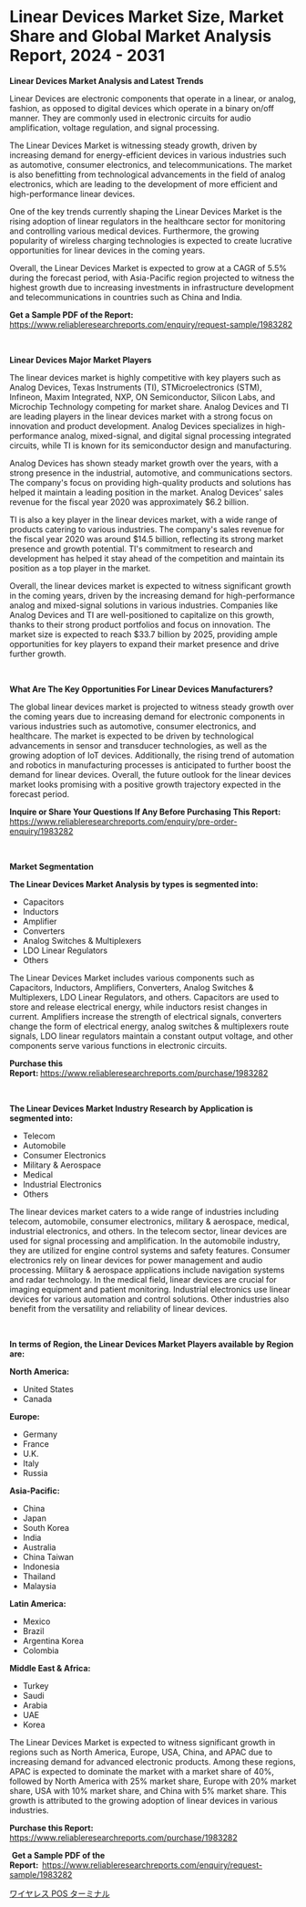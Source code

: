 <p><h1>Linear Devices Market Size, Market Share and Global Market Analysis Report, 2024 - 2031</h1></p><p><strong>Linear Devices Market Analysis and Latest Trends</strong></p>
<p><p>Linear Devices are electronic components that operate in a linear, or analog, fashion, as opposed to digital devices which operate in a binary on/off manner. They are commonly used in electronic circuits for audio amplification, voltage regulation, and signal processing. </p><p>The Linear Devices Market is witnessing steady growth, driven by increasing demand for energy-efficient devices in various industries such as automotive, consumer electronics, and telecommunications. The market is also benefitting from technological advancements in the field of analog electronics, which are leading to the development of more efficient and high-performance linear devices.</p><p>One of the key trends currently shaping the Linear Devices Market is the rising adoption of linear regulators in the healthcare sector for monitoring and controlling various medical devices. Furthermore, the growing popularity of wireless charging technologies is expected to create lucrative opportunities for linear devices in the coming years.</p><p>Overall, the Linear Devices Market is expected to grow at a CAGR of 5.5% during the forecast period, with Asia-Pacific region projected to witness the highest growth due to increasing investments in infrastructure development and telecommunications in countries such as China and India.</p></p>
<p><strong>Get a Sample PDF of the Report:&nbsp;</strong> <a href="https://www.reliableresearchreports.com/enquiry/request-sample/1983282">https://www.reliableresearchreports.com/enquiry/request-sample/1983282</a></p>
<p>&nbsp;</p>
<p><strong>Linear Devices Major Market Players</strong></p>
<p><p>The linear devices market is highly competitive with key players such as Analog Devices, Texas Instruments (TI), STMicroelectronics (STM), Infineon, Maxim Integrated, NXP, ON Semiconductor, Silicon Labs, and Microchip Technology competing for market share. Analog Devices and TI are leading players in the linear devices market with a strong focus on innovation and product development. Analog Devices specializes in high-performance analog, mixed-signal, and digital signal processing integrated circuits, while TI is known for its semiconductor design and manufacturing.</p><p>Analog Devices has shown steady market growth over the years, with a strong presence in the industrial, automotive, and communications sectors. The company's focus on providing high-quality products and solutions has helped it maintain a leading position in the market. Analog Devices' sales revenue for the fiscal year 2020 was approximately $6.2 billion.</p><p>TI is also a key player in the linear devices market, with a wide range of products catering to various industries. The company's sales revenue for the fiscal year 2020 was around $14.5 billion, reflecting its strong market presence and growth potential. TI's commitment to research and development has helped it stay ahead of the competition and maintain its position as a top player in the market.</p><p>Overall, the linear devices market is expected to witness significant growth in the coming years, driven by the increasing demand for high-performance analog and mixed-signal solutions in various industries. Companies like Analog Devices and TI are well-positioned to capitalize on this growth, thanks to their strong product portfolios and focus on innovation. The market size is expected to reach $33.7 billion by 2025, providing ample opportunities for key players to expand their market presence and drive further growth.</p></p>
<p>&nbsp;</p>
<p><strong>What Are The Key Opportunities For Linear Devices Manufacturers?</strong></p>
<p><p>The global linear devices market is projected to witness steady growth over the coming years due to increasing demand for electronic components in various industries such as automotive, consumer electronics, and healthcare. The market is expected to be driven by technological advancements in sensor and transducer technologies, as well as the growing adoption of IoT devices. Additionally, the rising trend of automation and robotics in manufacturing processes is anticipated to further boost the demand for linear devices. Overall, the future outlook for the linear devices market looks promising with a positive growth trajectory expected in the forecast period.</p></p>
<p><strong>Inquire or Share Your Questions If Any Before Purchasing This Report:</strong> <a href="https://www.reliableresearchreports.com/enquiry/pre-order-enquiry/1983282">https://www.reliableresearchreports.com/enquiry/pre-order-enquiry/1983282</a></p>
<p>&nbsp;</p>
<p><strong>Market Segmentation</strong></p>
<p><strong>The Linear Devices Market Analysis by types is segmented into:</strong></p>
<p><ul><li>Capacitors</li><li>Inductors</li><li>Amplifier</li><li>Converters</li><li>Analog Switches & Multiplexers</li><li>LDO Linear Regulators</li><li>Others</li></ul></p>
<p><p>The Linear Devices Market includes various components such as Capacitors, Inductors, Amplifiers, Converters, Analog Switches & Multiplexers, LDO Linear Regulators, and others. Capacitors are used to store and release electrical energy, while inductors resist changes in current. Amplifiers increase the strength of electrical signals, converters change the form of electrical energy, analog switches & multiplexers route signals, LDO linear regulators maintain a constant output voltage, and other components serve various functions in electronic circuits.</p></p>
<p><strong>Purchase this Report:&nbsp;</strong><a href="https://www.reliableresearchreports.com/purchase/1983282">https://www.reliableresearchreports.com/purchase/1983282</a></p>
<p>&nbsp;</p>
<p><strong>The Linear Devices Market Industry Research by Application is segmented into:</strong></p>
<p><ul><li>Telecom</li><li>Automobile</li><li>Consumer Electronics</li><li>Military & Aerospace</li><li>Medical</li><li>Industrial Electronics</li><li>Others</li></ul></p>
<p><p>The linear devices market caters to a wide range of industries including telecom, automobile, consumer electronics, military & aerospace, medical, industrial electronics, and others. In the telecom sector, linear devices are used for signal processing and amplification. In the automobile industry, they are utilized for engine control systems and safety features. Consumer electronics rely on linear devices for power management and audio processing. Military & aerospace applications include navigation systems and radar technology. In the medical field, linear devices are crucial for imaging equipment and patient monitoring. Industrial electronics use linear devices for various automation and control solutions. Other industries also benefit from the versatility and reliability of linear devices.</p></p>
<p>&nbsp;</p>
<p><strong>In terms of Region, the Linear Devices Market Players available by Region are:</strong></p>
<p>
    <p> <strong> North America: </strong>
        <ul>
            <li>United States</li>
            <li>Canada</li>
        </ul>
        </p> 
    <p> <strong> Europe: </strong>
        <ul>
            <li>Germany</li>
            <li>France</li>
            <li>U.K.</li>
            <li>Italy</li>
            <li>Russia</li>
        </ul>
        </p> 
    <p> <strong> Asia-Pacific: </strong>
        <ul>
            <li>China</li>
            <li>Japan</li>
            <li>South Korea</li>
            <li>India</li>
            <li>Australia</li>
            <li>China Taiwan</li>
            <li>Indonesia</li>
            <li>Thailand</li>
            <li>Malaysia</li>
        </ul>
        </p> 
    <p> <strong> Latin America: </strong>
        <ul>
            <li>Mexico</li>
            <li>Brazil</li>
            <li>Argentina Korea</li>
            <li>Colombia</li>
        </ul>
        </p> 
    <p> <strong> Middle East & Africa: </strong>
        <ul>
            <li>Turkey</li>
            <li>Saudi</li>
            <li>Arabia</li>
            <li>UAE</li>
            <li>Korea</li>
        </ul>
    </p>
    </p>
<p><p>The Linear Devices Market is expected to witness significant growth in regions such as North America, Europe, USA, China, and APAC due to increasing demand for advanced electronic products. Among these regions, APAC is expected to dominate the market with a market share of 40%, followed by North America with 25% market share, Europe with 20% market share, USA with 10% market share, and China with 5% market share. This growth is attributed to the growing adoption of linear devices in various industries.</p></p>
<p><strong>Purchase this Report: </strong><a href="https://www.reliableresearchreports.com/purchase/1983282">https://www.reliableresearchreports.com/purchase/1983282</a></p>
<p>&nbsp;<strong>Get a Sample PDF of the Report:&nbsp;&nbsp;</strong><a href="https://www.reliableresearchreports.com/enquiry/request-sample/1983282">https://www.reliableresearchreports.com/enquiry/request-sample/1983282</a></p>
<p><strong></strong></p>
<p><p><a href="https://github.com/lily-u-genius/Market-Research-Report-List-1/blob/main/885576810864.md">ワイヤレス POS ターミナル</a></p></p>